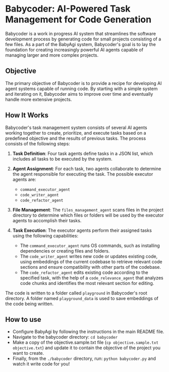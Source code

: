 # Babycoder: AI-Powered Task Management for Code Generation

Babycoder is a work in progress AI system that streamlines the software development process by generating code for small projects consisting of a few files. As a part of the BabyAgi system, Babycoder's goal is to lay the foundation for creating increasingly powerful AI agents capable of managing larger and more complex projects.

## Objective

The primary objective of Babycoder is to provide a recipe for developing AI agent systems capable of running code. By starting with a simple system and iterating on it, Babycoder aims to improve over time and eventually handle more extensive projects.

## How It Works

Babycoder's task management system consists of several AI agents working together to create, prioritize, and execute tasks based on a predefined objective and the results of previous tasks. The process consists of the following steps:

1. **Task Definition**: Four task agents define tasks in a JSON list, which includes all tasks to be executed by the system.

2. **Agent Assignment**: For each task, two agents collaborate to determine the agent responsible for executing the task. The possible executor agents are:
    - `command_executor_agent`
    - `code_writer_agent`
    - `code_refactor_agent`

3. **File Management**: The `files_management_agent` scans files in the project directory to determine which files or folders will be used by the executor agents to accomplish their tasks.

4. **Task Execution**: The executor agents perform their assigned tasks using the following capabilities:
    - The `command_executor_agent` runs OS commands, such as installing dependencies or creating files and folders.
    - The `code_writer_agent` writes new code or updates existing code, using embeddings of the current codebase to retrieve relevant code sections and ensure compatibility with other parts of the codebase.
    - The `code_refactor_agent` edits existing code according to the specified task, with the help of a `code_relevance_agent` that analyzes code chunks and identifies the most relevant section for editing.

The code is written to a folder called `playground` in Babycoder's root directory. A folder named `playground_data` is used to save embeddings of the code being written.

## How to use

- Configure BabyAgi by following the instructions in the main README file.
- Navigate to the babycoder directory: `cd babycoder`
- Make a copy of the objective.sample.txt file (`cp objective.sample.txt objective.txt`) and update it to contain the objective of the project you want to create. 
- Finally, from the `./babycoder` directory, run: `python babycoder.py` and watch it write code for you!